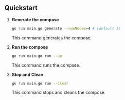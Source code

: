 ## Quickstart

1. **Generate the compose**
    ```bash
    go run main.go generate --numNodes=4 # (default 3)
    ```
   This command generates the compose.

2. **Run the compose**
    ```bash
    go run main.go run --up
    ```
   This command runs the compose.

3. **Stop and Clean**
    ```bash
    go run main.go run --clean
    ```
   This command stops and cleans the compose.
